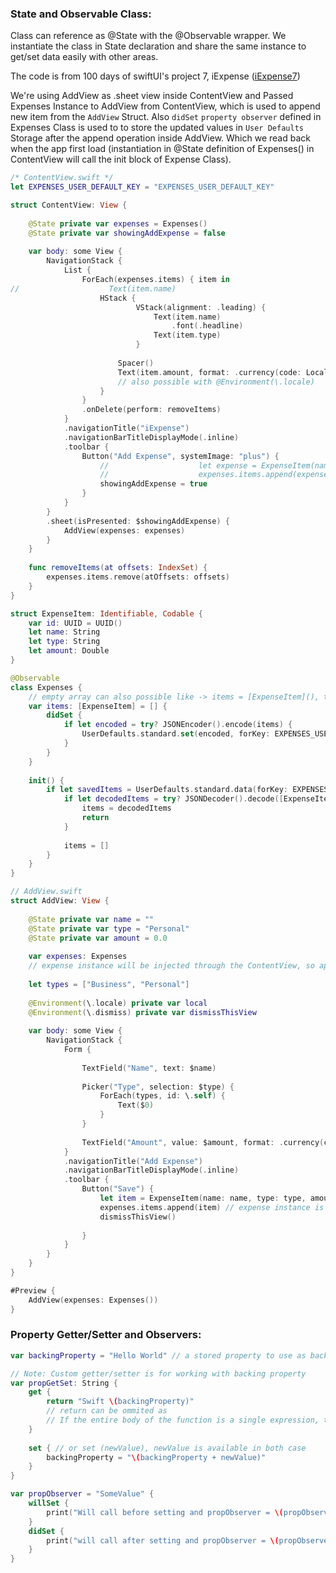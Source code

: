 ### State and Observable Class:
Class can reference as @State with the @Observable wrapper. We instantiate the class in State declaration and share the same instance to get/set data easily with other areas.

The code is from 100 days of swiftUI's project 7, iExpense (<a href="./Apps/./iExpense-7/">iExpense7</a>)

We're using AddView as .sheet view inside ContentView and Passed Expenses Instance to AddView from ContentView, which is used to append new item from the `AddView` Struct. Also `didSet` `property observer` defined in Expenses Class is used to to store the updated values in `User Defaults` Storage after the append operation inside AddView. Which we read back when the app first load (instantiation in @State definition of Expenses() in ContentView will call the init block of Expense Class).

```swift
/* ContentView.swift */
let EXPENSES_USER_DEFAULT_KEY = "EXPENSES_USER_DEFAULT_KEY"

struct ContentView: View {
    
    @State private var expenses = Expenses()
    @State private var showingAddExpense = false
    
    var body: some View {
        NavigationStack {
            List {
                ForEach(expenses.items) { item in
//                    Text(item.name)
                    HStack {
                            VStack(alignment: .leading) {
                                Text(item.name)
                                    .font(.headline)
                                Text(item.type)
                            }
                        
                        Spacer()
                        Text(item.amount, format: .currency(code: Locale.current.currency?.identifier ?? "USD"))
                        // also possible with @Environment(\.locale)
                    }
                }
                .onDelete(perform: removeItems)
            }
            .navigationTitle("iExpense")
            .navigationBarTitleDisplayMode(.inline)
            .toolbar {
                Button("Add Expense", systemImage: "plus") {
                    //                    let expense = ExpenseItem(name: "Test", type: "Personal", amount: 5)
                    //                    expenses.items.append(expense)
                    showingAddExpense = true
                }
            }
        }
        .sheet(isPresented: $showingAddExpense) {
            AddView(expenses: expenses)
        }
    }
    
    func removeItems(at offsets: IndexSet) {
        expenses.items.remove(atOffsets: offsets)
    }
}

struct ExpenseItem: Identifiable, Codable {
    var id: UUID = UUID()
    let name: String
    let type: String
    let amount: Double
}

@Observable
class Expenses {
    // empty array can also possible like -> items = [ExpenseItem](), type will be infered automatically
    var items: [ExpenseItem] = [] {
        didSet {
            if let encoded = try? JSONEncoder().encode(items) {
                UserDefaults.standard.set(encoded, forKey: EXPENSES_USER_DEFAULT_KEY)
            }
        }
    }
    
    init() {
        if let savedItems = UserDefaults.standard.data(forKey: EXPENSES_USER_DEFAULT_KEY) {
            if let decodedItems = try? JSONDecoder().decode([ExpenseItem].self, from: savedItems) {
                items = decodedItems
                return
            }
            
            items = []
        }
    }
}
```

```swift
// AddView.swift
struct AddView: View {
    
    @State private var name = ""
    @State private var type = "Personal"
    @State private var amount = 0.0
    
    var expenses: Expenses
    // expense instance will be injected through the ContentView, so appending will reflect there as well
    
    let types = ["Business", "Personal"]
    
    @Environment(\.locale) private var local
    @Environment(\.dismiss) private var dismissThisView
    
    var body: some View {
        NavigationStack {
            Form {
                
                TextField("Name", text: $name)
                
                Picker("Type", selection: $type) {
                    ForEach(types, id: \.self) {
                        Text($0)
                    }
                }
                
                TextField("Amount", value: $amount, format: .currency(code: local.currency?.identifier ?? "USD")) // user's local currency code
            }
            .navigationTitle("Add Expense")
            .navigationBarTitleDisplayMode(.inline)
            .toolbar {
                Button("Save") {
                    let item = ExpenseItem(name: name, type: type, amount: amount)
                    expenses.items.append(item) // expense instance is injected through the ContentView, so appending will reflect there
                    dismissThisView()
                    
                }
            }
        }
    }
}

#Preview {
    AddView(expenses: Expenses())
}
```

### Property Getter/Setter and Observers:
```swift
var backingProperty = "Hello World" // a stored property to use as backingField

// Note: Custom getter/setter is for working with backing property
var propGetSet: String {
    get {
        return "Swift \(backingProperty)"
        // return can be ommited as
        // If the entire body of the function is a single expression, the function implicitly returns that expression
    }
    
    set { // or set (newValue), newValue is available in both case
        backingProperty = "\(backingProperty + newValue)"
    }
}

var propObserver = "SomeValue" {
    willSet {
        print("Will call before setting and propObserver = \(propObserver)")
    }
    didSet {
        print("will call after setting and propObserver = \(propObserver)")
    }
}
```